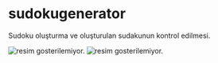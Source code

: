 # sudokugenerator

Sudoku oluşturma ve oluşturulan sudakunun kontrol edilmesi.

![resim gosterilemiyor.](https://cloud.githubusercontent.com/assets/6229029/26827878/cc5e56e2-4ac7-11e7-855e-114bbdaab56e.png)
![resim gosterilemiyor.](https://cloud.githubusercontent.com/assets/6229029/26827882/ce9a4aa6-4ac7-11e7-8c2d-8a601319e367.png)
